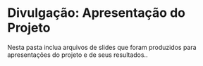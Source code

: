 # Divulgação: Apresentação do Projeto

Nesta pasta inclua arquivos de slides que foram produzidos para apresentações do projeto e de seus resultados..

